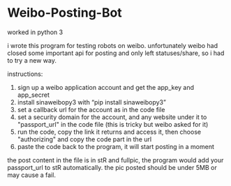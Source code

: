# Weibo-Posting-Bot
worked in python 3

i wrote this program for testing robots on weibo.
unfortunately weibo had closed some important api for posting and only left statuses/share, so i had to try a new way.

instructions:
1. sign up a weibo application account and get the app_key and app_secret
2. install sinaweibopy3 with “pip install sinaweibopy3”
3. set a callback url for the account as in the code file
4. set a security domain for the account, and any website under it to "passport_url" in the code file (this is tricky but weibo asked for it)
5. run the code, copy the link it returns and access it, then choose "authorizing" and copy the code part in the url
6. paste the code back to the program, it will start posting in a moment

the post content in the file is in stR and fullpic, the program would add your passport_url to stR automatically.
the pic posted should be under 5MB or may cause a fail.
